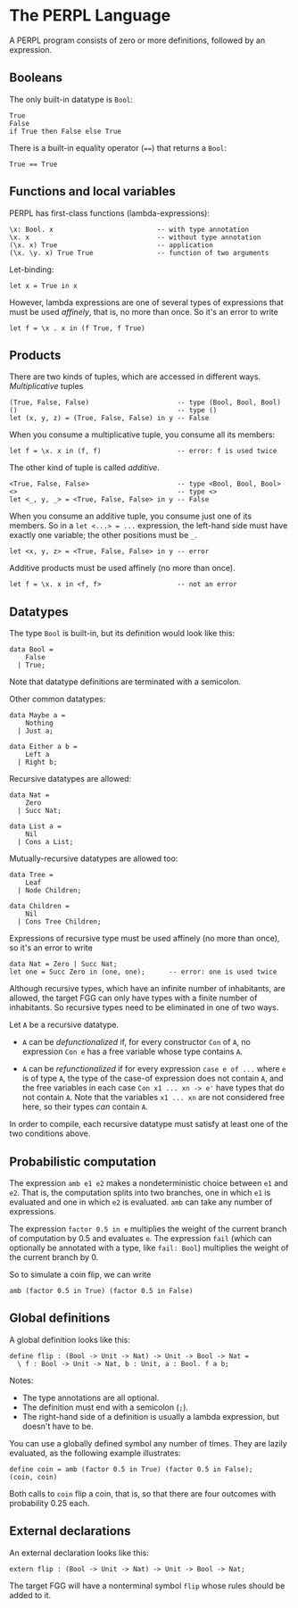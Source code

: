# The PERPL Language

A PERPL program consists of zero or more definitions, followed by an
expression.

## Booleans

The only built-in datatype is `Bool`:

    True
    False
    if True then False else True

There is a built-in equality operator (`==`) that returns a `Bool`:

    True == True
    
## Functions and local variables

PERPL has first-class functions (lambda-expressions):

    \x: Bool. x                          -- with type annotation
    \x. x                                -- without type annotation
    (\x. x) True                         -- application
    (\x. \y. x) True True                -- function of two arguments

Let-binding:

    let x = True in x
    
However, lambda expressions are one of several types of expressions that must be used _affinely_, that is, no more than once. So it's an error to write

```
let f = \x . x in (f True, f True)
```
    
## Products

There are two kinds of tuples, which are accessed in different ways. _Multiplicative_ tuples 

    (True, False, False)                      -- type (Bool, Bool, Bool)
    ()                                        -- type ()
    let (x, y, z) = (True, False, False) in y -- False

When you consume a multiplicative tuple, you consume all
its members:

    let f = \x. x in (f, f)                   -- error: f is used twice

The other kind of tuple is called _additive_. 

    <True, False, False>                      -- type <Bool, Bool, Bool>
    <>                                        -- type <>
    let <_, y, _> = <True, False, False> in y -- False

When you consume an additive tuple, you consume just one of its
members. So in a `let <...> = ...` expression, the left-hand side must
have exactly one variable; the other positions must be `_`.

    let <x, y, z> = <True, False, False> in y -- error

Additive products must be used affinely (no more than once).

    let f = \x. x in <f, f>                   -- not an error

## Datatypes

The type `Bool` is built-in, but its definition would look like this:

    data Bool =
        False
      | True;

Note that datatype definitions are terminated with a semicolon.

Other common datatypes:

    data Maybe a =
        Nothing
      | Just a;
    
    data Either a b =
        Left a
      | Right b;

Recursive datatypes are allowed:

    data Nat =
        Zero
      | Succ Nat;
      
    data List a =
        Nil
      | Cons a List;

Mutually-recursive datatypes are allowed too:

    data Tree =
        Leaf
      | Node Children;
    
    data Children =
        Nil
      | Cons Tree Children;

Expressions of recursive type must be used affinely (no more than
once), so it's an error to write

    data Nat = Zero | Succ Nat;
    let one = Succ Zero in (one, one);      -- error: one is used twice

Although recursive types, which have an infinite number of
inhabitants, are allowed, the target FGG can only have types with a
finite number of inhabitants. So recursive types need to be eliminated
in one of two ways.

Let `A` be a recursive datatype.

- `A` can be _defunctionalized_ if, for every constructor `Con` of
  `A`, no expression `Con e` has a free variable whose type
  contains `A`.

- `A` can be _refunctionalized_ if for every expression `case e of
  ...` where `e` is of type `A`, the type of the case-of expression
  does not contain `A`, and the free variables in each case `Con x1
  ... xn -> e'` have types that do not contain `A`. Note that the
  variables `x1 ... xn` are not considered free here, so their types
  _can_ contain `A`.

In order to compile, each recursive datatype must satisfy at least one
of the two conditions above.

## Probabilistic computation

The expression `amb e1 e2` makes a nondeterministic choice between
`e1` and `e2`. That is, the computation splits into two branches, one
in which `e1` is evaluated and one in which `e2` is evaluated. `amb`
can take any number of expressions.

The expression `factor 0.5 in e` multiplies the weight of the current
branch of computation by 0.5 and evaluates `e`. The expression `fail`
(which can optionally be annotated with a type, like `fail: Bool`)
multiplies the weight of the current branch by 0.

So to simulate a coin flip, we can write

```
amb (factor 0.5 in True) (factor 0.5 in False)
```

## Global definitions

A global definition looks like this:

    define flip : (Bool -> Unit -> Nat) -> Unit -> Bool -> Nat =
      \ f : Bool -> Unit -> Nat, b : Unit, a : Bool. f a b;
    
Notes:
- The type annotations are all optional.
- The definition must end with a semicolon (`;`).
- The right-hand side of a definition is usually a lambda expression, but doesn't have to be.

You can use a globally defined symbol any number of times. They are lazily evaluated, as the following example illustrates:

    define coin = amb (factor 0.5 in True) (factor 0.5 in False);
    (coin, coin)

Both calls to `coin` flip a coin, that is, so that there are four outcomes with probability 0.25 each.

## External declarations

An external declaration looks like this:

    extern flip : (Bool -> Unit -> Nat) -> Unit -> Bool -> Nat;

The target FGG will have a nonterminal symbol `flip` whose rules should be added to it.
